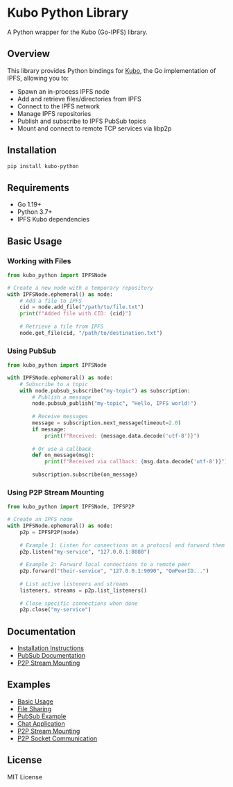 # Kubo Python Library

A Python wrapper for the Kubo (Go-IPFS) library.

## Overview

This library provides Python bindings for [Kubo](https://github.com/ipfs/kubo), the Go implementation of IPFS, allowing you to:

- Spawn an in-process IPFS node
- Add and retrieve files/directories from IPFS
- Connect to the IPFS network
- Manage IPFS repositories
- Publish and subscribe to IPFS PubSub topics
- Mount and connect to remote TCP services via libp2p

## Installation

```bash
pip install kubo-python
```

## Requirements

- Go 1.19+
- Python 3.7+
- IPFS Kubo dependencies

## Basic Usage

### Working with Files

```python
from kubo_python import IPFSNode

# Create a new node with a temporary repository
with IPFSNode.ephemeral() as node:
    # Add a file to IPFS
    cid = node.add_file("/path/to/file.txt")
    print(f"Added file with CID: {cid}")
    
    # Retrieve a file from IPFS
    node.get_file(cid, "/path/to/destination.txt")
```

### Using PubSub

```python
from kubo_python import IPFSNode

with IPFSNode.ephemeral() as node:
    # Subscribe to a topic
    with node.pubsub_subscribe("my-topic") as subscription:
        # Publish a message
        node.pubsub_publish("my-topic", "Hello, IPFS world!")
        
        # Receive messages
        message = subscription.next_message(timeout=2.0)
        if message:
            print(f"Received: {message.data.decode('utf-8')}")
            
        # Or use a callback
        def on_message(msg):
            print(f"Received via callback: {msg.data.decode('utf-8')}")
            
        subscription.subscribe(on_message)
```

### Using P2P Stream Mounting

```python
from kubo_python import IPFSNode, IPFSP2P

# Create an IPFS node
with IPFSNode.ephemeral() as node:
    p2p = IPFSP2P(node)
    
    # Example 1: Listen for connections on a protocol and forward them to a local service
    p2p.listen("my-service", "127.0.0.1:8080")
    
    # Example 2: Forward local connections to a remote peer
    p2p.forward("their-service", "127.0.0.1:9090", "QmPeerID...")
    
    # List active listeners and streams
    listeners, streams = p2p.list_listeners()
    
    # Close specific connections when done
    p2p.close("my-service")
```

## Documentation

- [Installation Instructions](INSTALL.md)
- [PubSub Documentation](docs/pubsub.md)
- [P2P Stream Mounting](docs/p2p.md)

## Examples

- [Basic Usage](examples/basic_usage.py)
- [File Sharing](examples/file_sharing.py)
- [PubSub Example](examples/pubsub_example.py)
- [Chat Application](examples/chat_app.py)
- [P2P Stream Mounting](examples/p2p_example.py)
- [P2P Socket Communication](examples/p2p_socket_example.py)

## License

MIT License